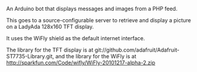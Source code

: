 An Arduino bot that displays messages and images from a PHP feed.

This goes to a source-configurable server to retrieve and display a picture on a LadyAda 128x160 TFT display.

It uses the WiFly shield as the default internet interface.

The library for the TFT display is at git://github.com/adafruit/Adafruit-ST7735-Library.git, and the library for the
WiFly is at http://sparkfun.com/Code/wifly/WiFly-20101217-alpha-2.zip
